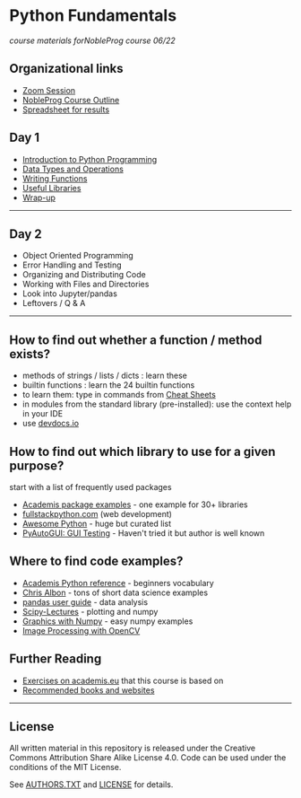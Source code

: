 # Python Fundamentals

*course materials forNobleProg course 06/22*

## Organizational links

* [Zoom Session](https://us06web.zoom.us/j/82013751524?pwd=SVJ0MDhwZmdRWkFMM2JJaW1JU0J3Zz09)
* [NobleProg Course Outline](https://www.nobleprog.ro/en/cc/pyprfu/)
* [Spreadsheet for results](https://docs.google.com/spreadsheets/d/1Q9s-KTkw8_HvkJZO_hcMXw01m9w9HVGGBaAU8oZ4gsM/edit?usp=sharing)

## Day 1

* [Introduction to Python Programming](getting_started/README.md)
* [Data Types and Operations](data_structures/README.md)
* [Writing Functions](writing_functions/README.md)
* [Useful Libraries](useful_libraries/README.md)
* [Wrap-up](https://app.funretrospectives.com/agendas/-N3uScD1g9VIZGBmareX)

----

## Day 2

* Object Oriented Programming
* Error Handling and Testing
* Organizing and Distributing Code
* Working with Files and Directories
* Look into Jupyter/pandas
* Leftovers / Q & A

----

## How to find out whether a function / method exists?

* methods of strings / lists / dicts : learn these
* builtin functions : learn the 24 builtin functions
* to learn them: type in commands from [Cheat Sheets](cheat_sheets/)
* in modules from the standard library (pre-installed): use the context help in your IDE
* use [devdocs.io](devdocs.io/)

## How to find out which library to use for a given purpose?

start with a list of frequently used packages

* [Academis package examples](https://www.academis.eu/python_packages) - one example for 30+ libraries
* [fullstackpython.com](https://www.fullstackpython.com/) (web development)
* [Awesome Python](https://github.com/vinta/awesome-python) - huge but curated list
* [PyAutoGUI: GUI Testing](https://github.com/asweigart/pyautogui) - Haven't tried it but author is well known

## Where to find code examples?

* [Academis Python reference](https://www.academis.eu/python_reference) - beginners vocabulary
* [Chris Albon](https://chrisalbon.com/) - tons of short data science examples
* [pandas user guide](https://pandas.pydata.org/docs/) - data analysis
* [Scipy-Lectures](https://scipy-lectures.org/) - plotting and numpy
* [Graphics with Numpy](https://www.academis.eu/numpy_graphics) - easy numpy examples
* [Image Processing with OpenCV](https://docs.opencv.org/3.0-beta/doc/py_tutorials/py_tutorials.html)

## Further Reading

* [Exercises on academis.eu](https://www.academis.eu) that this course is based on
* [Recommended books and websites](https://www.academis.eu/posts/python_basics/appendix/links.md)

----

## License

All written material in this repository is released under the Creative Commons Attribution Share Alike License 4.0.
Code can be used under the conditions of the MIT License.

See [AUTHORS.TXT](AUTHORS.TXT) and [LICENSE](LICENSE) for details.
